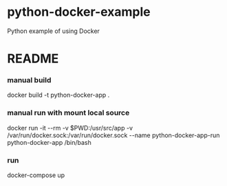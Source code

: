 # python-docker-example
Python example of using Docker



# README #

### manual build ###
docker build -t python-docker-app .

### manual run with mount local source ###

docker run -it --rm -v $PWD:/usr/src/app -v /var/run/docker.sock:/var/run/docker.sock --name python-docker-app-run python-docker-app /bin/bash 

### run ###
docker-compose up
